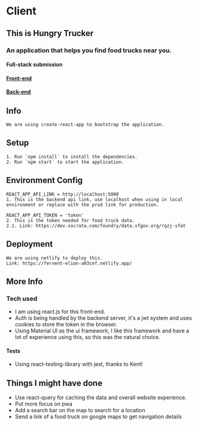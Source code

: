 # Client

## This is Hungry Trucker

### An application that helps you find food trucks near you.

#### Full-stack submission

#### [Front-end](https://github.com/akash191095/hungry-trucker)

#### [Back-end](https://github.com/akash191095/hungry-trucker-server)

## Info

```
We are using create-react-app to bootstrap the application.
```

## Setup

```
1. Run `npm install` to install the dependencies.
2. Run `npm start` to start the application.
```

## Environment Config

```
REACT_APP_API_LINK = http://localhost:5000
1. This is the backend api link, use localhost when using in local environment or replace with the prod link for production.

REACT_APP_API_TOKEN = 'token'
2. This is the token needed for food truck data.
2.1. Link: https://dev.socrata.com/foundry/data.sfgov.org/rqzj-sfat
```

## Deployment

```
We are using netlify to deploy this.
Link: https://fervent-elion-a03cef.netlify.app/
```

## More Info

### Tech used

- I am using react.js for this front-end.
- Auth is being handled by the backend server, it's a jwt system and uses cookies to store the token in the browser.
- Using Material UI as the ui framework, I like this framework and have a lot of experience using this, so this was the natural choice.

#### Tests

- Using react-testing-library with jest, thanks to Kent!

## Things I might have done

- Use react-query for caching the data and overall website experience.
- Put more focus on pwa
- Add a search bar on the map to search for a location
- Send a link of a food truck on google maps to get navigation details
